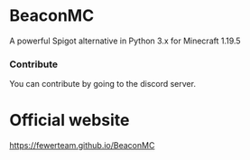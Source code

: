 # BeaconMC
A powerful Spigot alternative in Python 3.x for Minecraft 1.19.5

### Contribute
You can contribute by going to the discord server.

# Official website
https://fewerteam.github.io/BeaconMC